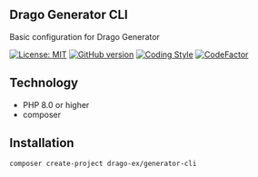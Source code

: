 ## Drago Generator CLI
Basic configuration for Drago Generator

[![License: MIT](https://img.shields.io/badge/License-MIT-yellow.svg)](https://raw.githubusercontent.com/drago-ex/generator/master/license.md)
[![GitHub version](https://badge.fury.io/gh/drago-ex%2Fgenerator-cli.svg)](https://badge.fury.io/gh/drago-ex%2Fgenerator-cli)
[![Coding Style](https://github.com/drago-ex/generator-cli/actions/workflows/coding-style.yml/badge.svg)](https://github.com/drago-ex/generator-cli/actions/workflows/coding-style.yml)
[![CodeFactor](https://www.codefactor.io/repository/github/drago-ex/generator-cli/badge)](https://www.codefactor.io/repository/github/drago-ex/generator-cli)

## Technology
- PHP 8.0 or higher
- composer

## Installation
```
composer create-project drago-ex/generator-cli
```
